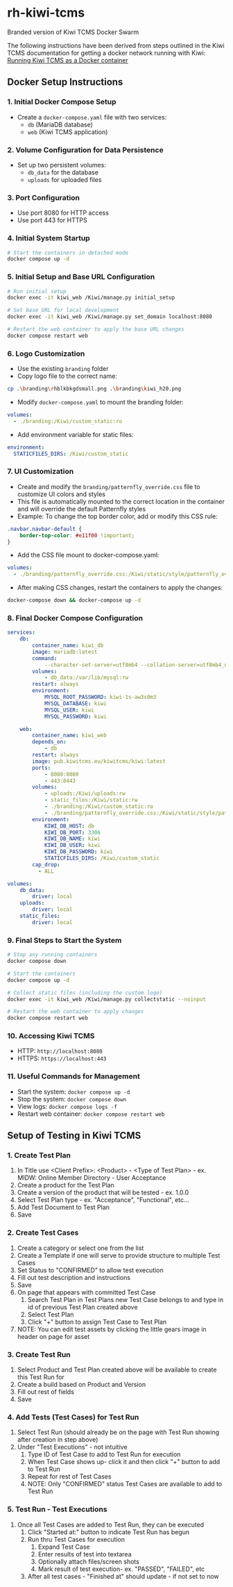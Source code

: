 # rh-kiwi-tcms
Branded version of Kiwi TCMS Docker Swarm

The following instructions have been derived from steps outlined in the Kiwi TCMS documentation for getting a docker network running with Kiwi: [Running Kiwi TCMS as a Docker container](https://kiwitcms.readthedocs.io/en/latest/installing_docker.html)

## Docker Setup Instructions

### 1. Initial Docker Compose Setup
- Create a `docker-compose.yaml` file with two services:
  - `db` (MariaDB database)
  - `web` (Kiwi TCMS application)

### 2. Volume Configuration for Data Persistence
- Set up two persistent volumes:
  - `db_data` for the database
  - `uploads` for uploaded files

### 3. Port Configuration
- Use port 8080 for HTTP access
- Use port 443 for HTTPS

### 4. Initial System Startup
```bash
# Start the containers in detached mode
docker compose up -d
```

### 5. Initial Setup and Base URL Configuration
```bash
# Run initial setup
docker exec -it kiwi_web /Kiwi/manage.py initial_setup

# Set base URL for local development
docker exec -it kiwi_web /Kiwi/manage.py set_domain localhost:8080

# Restart the web container to apply the base URL changes
docker compose restart web
```

### 6. Logo Customization
- Use the existing `branding` folder
- Copy logo file to the correct name:
```bash
cp .\branding\rhblkbkgdsmall.png .\branding\kiwi_h20.png
```
- Modify `docker-compose.yaml` to mount the branding folder:
```yaml
volumes:
  - ./branding:/Kiwi/custom_static:ro
```
- Add environment variable for static files:
```yaml
environment:
  STATICFILES_DIRS: /Kiwi/custom_static
```

### 7. UI Customization
- Create and modify the `branding/patternfly_override.css` file to customize UI colors and styles
- This file is automatically mounted to the correct location in the container and will override the default Patternfly styles
- Example: To change the top border color, add or modify this CSS rule:
```css
.navbar.navbar-default {
    border-top-color: #e11f00 !important;
}
```
- Add the CSS file mount to docker-compose.yaml:
```yaml
volumes:
  - ./branding/patternfly_override.css:/Kiwi/static/style/patternfly_override.css:ro
```
- After making CSS changes, restart the containers to apply the changes:
```bash
docker-compose down && docker-compose up -d
```

### 8. Final Docker Compose Configuration
```yaml
services:
    db:
        container_name: kiwi_db
        image: mariadb:latest
        command:
            --character-set-server=utf8mb4 --collation-server=utf8mb4_unicode_ci
        volumes:
            - db_data:/var/lib/mysql:rw
        restart: always
        environment:
            MYSQL_ROOT_PASSWORD: kiwi-1s-aw3s0m3
            MYSQL_DATABASE: kiwi
            MYSQL_USER: kiwi
            MYSQL_PASSWORD: kiwi

    web:
        container_name: kiwi_web
        depends_on:
            - db
        restart: always
        image: pub.kiwitcms.eu/kiwitcms/kiwi:latest
        ports:
            - 8080:8080
            - 443:8443
        volumes:
            - uploads:/Kiwi/uploads:rw
            - static_files:/Kiwi/static:rw
            - ./branding:/Kiwi/custom_static:ro
            - ./branding/patternfly_override.css:/Kiwi/static/style/patternfly_override.css:ro
        environment:
            KIWI_DB_HOST: db
            KIWI_DB_PORT: 3306
            KIWI_DB_NAME: kiwi
            KIWI_DB_USER: kiwi
            KIWI_DB_PASSWORD: kiwi
            STATICFILES_DIRS: /Kiwi/custom_static
        cap_drop:
          - ALL

volumes:
    db_data:
        driver: local
    uploads:
        driver: local
    static_files:
        driver: local
```

### 9. Final Steps to Start the System
```bash
# Stop any running containers
docker compose down

# Start the containers
docker compose up -d

# Collect static files (including the custom logo)
docker exec -it kiwi_web /Kiwi/manage.py collectstatic --noinput

# Restart the web container to apply changes
docker compose restart web
```

### 10. Accessing Kiwi TCMS
- HTTP: `http://localhost:8080`
- HTTPS: `https://localhost:443`

### 11. Useful Commands for Management
- Start the system: `docker compose up -d`
- Stop the system: `docker compose down`
- View logs: `docker compose logs -f`
- Restart web container: `docker compose restart web`

## Setup of Testing in Kiwi TCMS

### 1. Create Test Plan   
   1. In Title use \<Client Prefix\>: \<Product\> \- \<Type of Test Plan\> \- ex. MIDW: Online Member Directory \- User Acceptance   
   2. Create a product for the Test Plan   
   3. Create a version of the product that will be tested \- ex. 1.0.0   
   4. Select Test Plan type \- ex. "Acceptance", "Functional", etc...   
   5. Add Test Document to Test Plan   
   6. Save  
### 2. Create Test Cases   
   1. Create a category or select one from the list   
   2. Create a Template if one will serve to provide structure to multiple Test Cases   
   3. Set Status to "CONFIRMED" to allow test execution   
   4. Fill out test description and instructions   
   5. Save   
   6. On page that appears with committed Test Case   
      1. Search Test Plan in Test Plans new Test Case belongs to and type in id of previous Test Plan created above   
      2. Select Test Plan   
      3. Click "+" button to assign Test Case to Test Plan   
   7. NOTE: You can edit test assets by clicking the little gears image in header on page for asset  
### 3. Create Test Run   
   1. Select Product and Test Plan created above will be available to create this Test Run for   
   2. Create a build based on Product and Version   
   3. Fill out rest of fields   
   4. Save  
### 4. Add Tests (Test Cases) for Test Run   
   1. Select Test Run (should already be on the page with Test Run showing after creation in step above)   
   2. Under "Test Executions" \- not intuitive   
      1. Type ID of Test Case to add to Test Run for execution   
      2. When Test Case shows up- click it and then click "+" button to add to Test Run   
      3. Repeat for rest of Test Cases   
      4. NOTE: Only "CONFIRMED" status Test Cases are available to add to Test Run  
### 5. Test Run \- Test Executions   
   1. Once all Test Cases are added to Test Run, they can be executed   
      1. Click "Started at:" button to indicate Test Run has begun   
      2. Run thru Test Cases for execution   
         1. Expand Test Case   
         2. Enter results of test into textarea   
         3. Optionally attach files/screen shots   
         4. Mark result of test execution- ex. "PASSED", "FAILED", etc   
      3. After all test cases \- "Finished at" should update \- if not set to now
